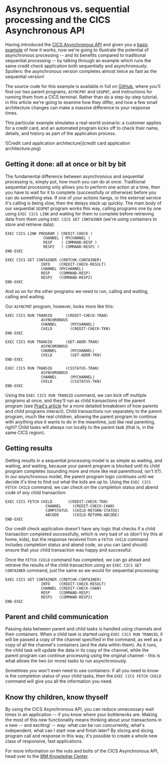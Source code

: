 # Asynchronous vs. sequential processing and the CICS Asynchronous API

Having introduced the [CICS Asynchronous API][prad] and given you a [basic example][chris] of how it works, now we're going to illustrate the potential of asynchronous processing -- and its benefits compared to traditional sequential processing -- by talking through an example which runs the same credit check application both sequentially and asynchronously. Spoilers: the asynchronous version completes almost twice as fast as the sequential version!

The source code for this example is available in full on [GitHub][github], where you'll find our two parent programs, `ASYNCPNT` and `SEQPNT`, and instructions for running them from a CICS terminal. Rather than do a step-by-step tutorial, in this article we're going to examine how they differ, and how a few small architecture changes can make a massive difference to your response times.

This particular example simulates a real-world scenario: a customer applies for a credit card, and an automated program kicks off to check their name, details, and history as part of the application process.

![Credit card application architecture](credit card application architecture.png)

## Getting it done: all at once or bit by bit

The fundamental difference between asynchronous and sequential processing is, simply put, how much you can do at once. Traditional sequential processing only allows you to perform one action at a time, then you have to wait for it to complete (successfully or otherwise) before you can do something else. If one of your actions hangs, or the external service it's calling is being slow, then the delays stack up quickly. The main body of our sequential `SEQPNT` program works this way, calling programs one by one using `EXEC CICS LINK` and waiting for them to complete before retrieving data from them using `EXEC CICS GET CONTAINER` (we're using containers to store and retrieve data):

    EXEC CICS LINK PROGRAM ( CREDIT-CHECK )
                     CHANNEL ( MYCHANNEL )
                     RESP    ( COMMAND-RESP )
                     RESP2   ( COMMAND-RESP2 )
    END-EXEC

    EXEC CICS GET CONTAINER (CRDTCHK-CONTAINER)
                    INTO    (CREDIT-CHECK-RESULT)
                    CHANNEL (MYCHANNEL)
                    RESP    (COMMAND-RESP)
                    RESP2   (COMMAND-RESP2)
    END-EXEC

And so on for the other programs we need to run, calling and waiting, calling and waiting.

Our `ASYNCPNT` program, however, looks more like this:

    EXEC CICS RUN TRANSID      (CREDIT-CHECK-TRAN)
                    ASYNCHRONOUS
                    CHANNEL      (MYCHANNEL)
                    CHILD        (CREDIT-CHECK-TKN)
    END-EXEC
    
    EXEC CICS RUN TRANSID      (GET-ADDR-TRAN)
                    ASYNCHRONOUS
                    CHANNEL      (MYCHANNEL)
                    CHILD        (GET-ADDR-TKN)
    END-EXEC
    
    EXEC CICS RUN TRANSID      (CSSTATUS-TRAN)
                    ASYNCHRONOUS
                    CHANNEL      (MYCHANNEL)
                    CHILD        (CSSTATUS-TKN)
    END-EXEC

Using the `EXEC CICS RUN TRANSID` command, we can kick off multiple programs at once, and they'll run as child transactions of the parent program (see [Prad's article][prad] for a more detailed breakdown of how parents and child programs interact). Child transactions run separately to the parent program, much like real children, allowing the parent program to continue with anything else it wants to do in the meantime, just like real parenting, right? Child tasks will always run locally to the parent task (that is, in the same CICS region).

## Getting results

Getting results in a sequential processing model is as simple as waiting, and waiting, and waiting, because your parent program is blocked until its child program completes (sounding more and more like real parenthood, isn't it?). In our asynchronous model, the parent program logic continues until we decide it's time to find out what the kids are up to. Using the `EXEC CICS FETCH CHILD` command, we can check on the completion status and abend code of any child transaction:

    EXEC CICS FETCH CHILD       (CREDIT-CHECK-TKN)
                      CHANNEL     (CREDIT-CHECK-CHAN)
                      COMPSTATUS  (CHILD-RETURN-STATUS)
                      ABCODE      (CHILD-RETURN-ABCODE)
    END-EXEC

Our credit check application doesn't have any logic that checks if a child transaction completed successfully, which is very bad of us (don't try this at home, kids), but the response received from a `FETCH CHILD` command includes completion status and abend code, so you can (and should) ensure that your child transaction was happy and successful.

Once the `FETCH CHILD` command has completed, we can go ahead and retrieve the results of the child transaction using an `EXEC CICS GET CONTAINER` command, just the same as we would for sequential processing:

    EXEC CICS GET CONTAINER (CRDTCHK-CONTAINER)
                    INTO    (CREDIT-CHECK-RESULT)
                    CHANNEL (CREDIT-CHECK-CHAN)
                    RESP    (COMMAND-RESP)
                    RESP2   (COMMAND-RESP2)
    END-EXEC

## Parent and child communication

Passing data between parent and child tasks is handled using channels and their containers. When a child task is started using `EXEC CICS RUN TRANSID`, it will be passed a copy of the channel specified in the command, as well as a copy of all the channel's containers (and the data within them). As it runs, the child task will update the data in its copy of the channel, while the parent program can continue processing using the original channel - this is what allows the two (or more) tasks to run asynchronously.

Sometimes you won't even need to use containers: if all you need to know is the completion status of your child tasks, then the `EXEC CICS FETCH CHILD` command will give you all the information you need.

## Know thy children, know thyself

By using the CICS Asynchronous API, you can reduce unnecessary wait times in an application -- if you know where your bottlenecks are. Making the most of this new functionality means thinking about your transactions in a new -- and exciting! -- way: what can be run concurrently, what's independent, what can I start now and finish later? By slicing and dicing program call and response in this way, it's possible to create a whole new class of responsive, fast applications.

For more information on the nuts and bolts of the CICS Asynchronous API, head over to the [IBM Knowledge Center][kc].

[prad]: https://developer.ibm.com/cics/2016/07/22/introducing-asynchronous-api/
[kc]: https://www.ibm.com/support/knowledgecenter/SSGMCP_5.4.0/fundamentals/asynchronous/async-api.html?pos=2
[chris]: https://developer.ibm.com/cics/2016/07/25/how-to-use-the-cics-asynchronous-api-commands/
[github]: https://github.com/cicsdev/cics-async-api-credit-card-application-example
